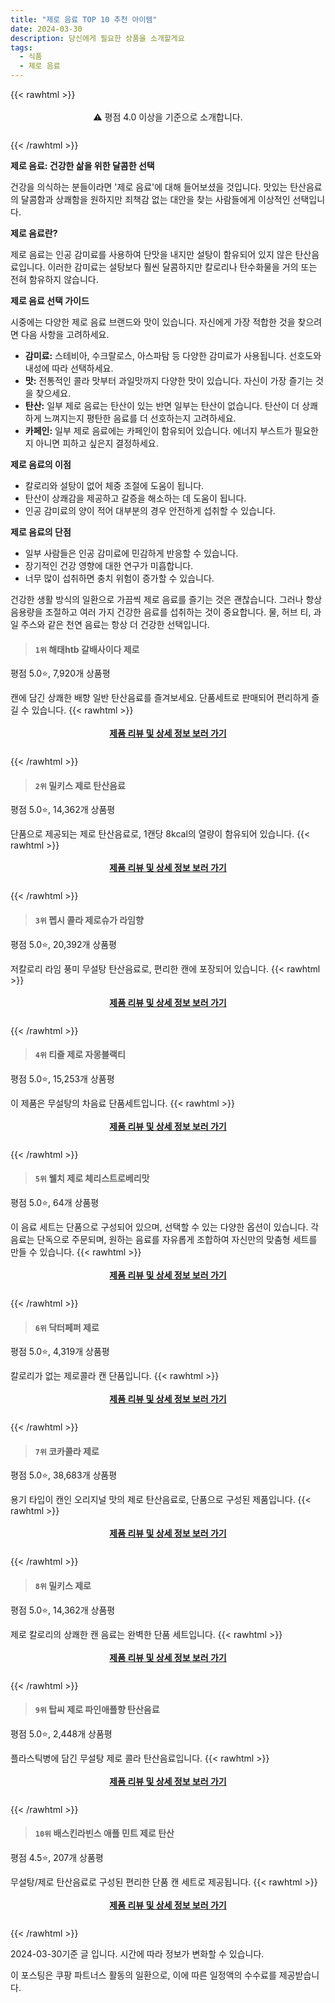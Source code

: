 ```yaml
---
title: "제로 음료 TOP 10 추천 아이템"
date: 2024-03-30
description: 당신에게 필요한 상품을 소개할게요
tags:
  - 식품
  - 제로 음료
---
```

{{< rawhtml >}}<div class="toc" style="text-align: center; height: 50px; line-height: 2;">  <p>⚠️ 평점 4.0 이상을 기준으로 소개합니다.<br></p></div> {{< /rawhtml >}}

**제로 음료: 건강한 삶을 위한 달콤한 선택**

건강을 의식하는 분들이라면 '제로 음료'에 대해 들어보셨을 것입니다. 맛있는 탄산음료의 달콤함과 상쾌함을 원하지만 죄책감 없는 대안을 찾는 사람들에게 이상적인 선택입니다.

**제로 음료란?**

제로 음료는 인공 감미료를 사용하여 단맛을 내지만 설탕이 함유되어 있지 않은 탄산음료입니다. 이러한 감미료는 설탕보다 훨씬 달콤하지만 칼로리나 탄수화물을 거의 또는 전혀 함유하지 않습니다.

**제로 음료 선택 가이드**

시중에는 다양한 제로 음료 브랜드와 맛이 있습니다. 자신에게 가장 적합한 것을 찾으려면 다음 사항을 고려하세요.

* **감미료:** 스테비아, 수크랄로스, 아스파탐 등 다양한 감미료가 사용됩니다. 선호도와 내성에 따라 선택하세요.
* **맛:** 전통적인 콜라 맛부터 과일맛까지 다양한 맛이 있습니다. 자신이 가장 즐기는 것을 찾으세요.
* **탄산:** 일부 제로 음료는 탄산이 있는 반면 일부는 탄산이 없습니다. 탄산이 더 상쾌하게 느껴지는지 평탄한 음료를 더 선호하는지 고려하세요.
* **카페인:** 일부 제로 음료에는 카페인이 함유되어 있습니다. 에너지 부스트가 필요한지 아니면 피하고 싶은지 결정하세요.

**제로 음료의 이점**

* 칼로리와 설탕이 없어 체중 조절에 도움이 됩니다.
* 탄산이 상쾌감을 제공하고 갈증을 해소하는 데 도움이 됩니다.
* 인공 감미료의 양이 적어 대부분의 경우 안전하게 섭취할 수 있습니다.

**제로 음료의 단점**

* 일부 사람들은 인공 감미료에 민감하게 반응할 수 있습니다.
* 장기적인 건강 영향에 대한 연구가 미흡합니다.
* 너무 많이 섭취하면 충치 위험이 증가할 수 있습니다.

건강한 생활 방식의 일환으로 가끔씩 제로 음료를 즐기는 것은 괜찮습니다. 그러나 항상 음용량을 조절하고 여러 가지 건강한 음료를 섭취하는 것이 중요합니다. 물, 허브 티, 과일 주스와 같은 천연 음료는 항상 더 건강한 선택입니다.


>#### `1위` 해태htb 갈배사이다 제로
평점 5.0⭐, 7,920개 상품평

캔에 담긴 상쾌한 배향 일반 탄산음료를 즐겨보세요. 단품세트로 판매되어 편리하게 즐길 수 있습니다.
{{< rawhtml >}}<div class="toc" style="text-align: center; height: 50px; line-height: 2;"><p><b><a href="https://link.coupang.com/re/AFFSDP?lptag=AF5033054&pageKey=7412691872&itemId=19210634709&vendorItemId=86918028403&traceid=V0-153-6620260b93cd0ad1&requestid=20240330143502362050302500&token=31850B%7CGM">제품 리뷰 및 상세 정보 보러 가기</a></b><br></p> </div>{{< /rawhtml >}}

>#### `2위` 밀키스 제로 탄산음료
평점 5.0⭐, 14,362개 상품평

단품으로 제공되는 제로 탄산음료로, 1캔당 8kcal의 열량이 함유되어 있습니다.
{{< rawhtml >}}<div class="toc" style="text-align: center; height: 50px; line-height: 2;"><p><b><a href="https://link.coupang.com/re/AFFSDP?lptag=AF5033054&pageKey=7759944959&itemId=18079199983&vendorItemId=85167678720&traceid=V0-153-9939730cdd44c99b&requestid=20240330143502362050302500&token=31850B%7CGM">제품 리뷰 및 상세 정보 보러 가기</a></b><br></p> </div>{{< /rawhtml >}}

>#### `3위` 펩시 콜라 제로슈가 라임향
평점 5.0⭐, 20,392개 상품평

저칼로리 라임 풍미 무설탕 탄산음료로, 편리한 캔에 포장되어 있습니다.
{{< rawhtml >}}<div class="toc" style="text-align: center; height: 50px; line-height: 2;"><p><b><a href="https://link.coupang.com/re/AFFSDP?lptag=AF5033054&pageKey=7496585602&itemId=20853504736&vendorItemId=86532415890&traceid=V0-153-715fcea04620465c&requestid=20240330143502362050302500&token=31850B%7CGM">제품 리뷰 및 상세 정보 보러 가기</a></b><br></p> </div>{{< /rawhtml >}}

>#### `4위` 티즐 제로 자몽블랙티
평점 5.0⭐, 15,253개 상품평

이 제품은 무설탕의 차음료 단품세트입니다.
{{< rawhtml >}}<div class="toc" style="text-align: center; height: 50px; line-height: 2;"><p><b><a href="https://link.coupang.com/re/AFFSDP?lptag=AF5033054&pageKey=6439683698&itemId=13934310084&vendorItemId=81183651274&traceid=V0-153-414a41779895d964&requestid=20240330143502362050302500&token=31850B%7CGM">제품 리뷰 및 상세 정보 보러 가기</a></b><br></p> </div>{{< /rawhtml >}}

>#### `5위` 웰치 제로 체리스트로베리맛
평점 5.0⭐, 64개 상품평

이 음료 세트는 단품으로 구성되어 있으며, 선택할 수 있는 다양한 옵션이 있습니다. 각 음료는 단독으로 주문되며, 원하는 음료를 자유롭게 조합하여 자신만의 맞춤형 세트를 만들 수 있습니다.
{{< rawhtml >}}<div class="toc" style="text-align: center; height: 50px; line-height: 2;"><p><b><a href="https://link.coupang.com/re/AFFSDP?lptag=AF5033054&pageKey=7946407218&itemId=21713375681&vendorItemId=88762747938&traceid=V0-153-c1aeaa3d33caaba1&requestid=20240330143502362050302500&token=31850B%7CGM">제품 리뷰 및 상세 정보 보러 가기</a></b><br></p> </div>{{< /rawhtml >}}

>#### `6위` 닥터페퍼 제로
평점 5.0⭐, 4,319개 상품평

칼로리가 없는 제로콜라 캔 단품입니다.
{{< rawhtml >}}<div class="toc" style="text-align: center; height: 50px; line-height: 2;"><p><b><a href="https://link.coupang.com/re/AFFSDP?lptag=AF5033054&pageKey=7025568126&itemId=21022066862&vendorItemId=88377572188&traceid=V0-153-8755e65b8ef0ccef&requestid=20240330143502362050302500&token=31850B%7CGM">제품 리뷰 및 상세 정보 보러 가기</a></b><br></p> </div>{{< /rawhtml >}}

>#### `7위` 코카콜라 제로
평점 5.0⭐, 38,683개 상품평

용기 타입이 캔인 오리지널 맛의 제로 탄산음료로, 단품으로 구성된 제품입니다.
{{< rawhtml >}}<div class="toc" style="text-align: center; height: 50px; line-height: 2;"><p><b><a href="https://link.coupang.com/re/AFFSDP?lptag=AF5033054&pageKey=2317120030&itemId=17320120732&vendorItemId=88377301608&traceid=V0-153-6cc04b27accf3b68&requestid=20240330143502362050302500&token=31850B%7CGM">제품 리뷰 및 상세 정보 보러 가기</a></b><br></p> </div>{{< /rawhtml >}}

>#### `8위` 밀키스 제로
평점 5.0⭐, 14,362개 상품평

제로 칼로리의 상쾌한 캔 음료는 완벽한 단품 세트입니다.
{{< rawhtml >}}<div class="toc" style="text-align: center; height: 50px; line-height: 2;"><p><b><a href="https://link.coupang.com/re/AFFSDP?lptag=AF5033054&pageKey=7759944959&itemId=20992242409&vendorItemId=85281046807&traceid=V0-153-9939730cdd44c99b&requestid=20240330143502362050302500&token=31850B%7CGM">제품 리뷰 및 상세 정보 보러 가기</a></b><br></p> </div>{{< /rawhtml >}}

>#### `9위` 탑씨 제로 파인애플향 탄산음료
평점 5.0⭐, 2,448개 상품평

플라스틱병에 담긴 무설탕 제로 콜라 탄산음료입니다.
{{< rawhtml >}}<div class="toc" style="text-align: center; height: 50px; line-height: 2;"><p><b><a href="https://link.coupang.com/re/AFFSDP?lptag=AF5033054&pageKey=7107779199&itemId=18099343504&vendorItemId=87017873867&traceid=V0-153-e19aee2027104f00&requestid=20240330143502362050302500&token=31850B%7CGM">제품 리뷰 및 상세 정보 보러 가기</a></b><br></p> </div>{{< /rawhtml >}}

>#### `10위` 배스킨라빈스 애플 민트 제로 탄산
평점 4.5⭐, 207개 상품평

무설탕/제로 탄산음료로 구성된 편리한 단품 캔 세트로 제공됩니다.
{{< rawhtml >}}<div class="toc" style="text-align: center; height: 50px; line-height: 2;"><p><b><a href="https://link.coupang.com/re/AFFSDP?lptag=AF5033054&pageKey=7391052555&itemId=19109044908&vendorItemId=86471220931&traceid=V0-153-990fced1ad184abe&requestid=20240330143502362050302500&token=31850B%7CGM">제품 리뷰 및 상세 정보 보러 가기</a></b><br></p> </div>{{< /rawhtml >}}


2024-03-30기준 글 입니다.
시간에 따라 정보가 변화할 수 있습니다.

이 포스팅은 쿠팡 파트너스 활동의 일환으로, 이에 따른 일정액의 수수료를 제공받습니다.